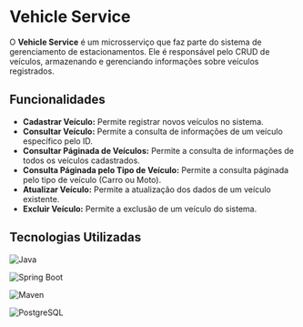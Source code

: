 # Vehicle Service

O **Vehicle Service** é um microsserviço que faz parte do sistema de gerenciamento de estacionamentos. Ele é responsável pelo CRUD de veículos, armazenando e gerenciando informações sobre veículos registrados.

## Funcionalidades

- **Cadastrar Veículo:** Permite registrar novos veículos no sistema.
- **Consultar Veículo:** Permite a consulta de informações de um veículo específico pelo ID.
- **Consultar Páginada de Veículos:** Permite a consulta de informações de todos os veículos cadastrados.
- **Consulta Páginada pelo Tipo de Veículo:** Permite a consulta páginada pelo tipo de veículo (Carro ou Moto).
- **Atualizar Veículo:** Permite a atualização dos dados de um veículo existente.
- **Excluir Veículo:** Permite a exclusão de um veículo do sistema.

## Tecnologias Utilizadas
![Java](https://img.shields.io/badge/Java-22%2B-%23f89820?style=for-the-badge&logo=java&logoColor=white)

![Spring Boot](https://img.shields.io/badge/Spring%20Boot-3.2.4-brightgreen?style=for-the-badge&logo=spring-boot)

![Maven](https://img.shields.io/badge/Maven-3.9.5-orange?style=for-the-badge&logo=apache-maven&logoColor=white)

![PostgreSQL](https://img.shields.io/badge/PostgreSQL-13%2B-blue?style=for-the-badge&logo=postgresql&logoColor=white)